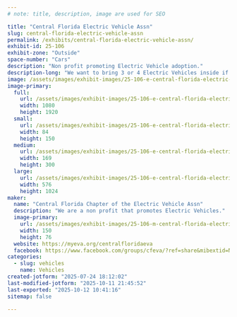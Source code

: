 ```yaml
---
# note: title, description, image are used for SEO

title: "Central Florida Electric Vehicle Assn"
slug: central-florida-electric-vehicle-assn
permalink: /exhibits/central-florida-electric-vehicle-assn/
exhibit-id: 25-106
exhibit-zone: "Outside"
space-number: "Cars"
description: "Non profit promoting Electric Vehicle adoption."
description-long: "We want to bring 3 or 4 Electric Vehicles inside if possible. No gas leaks, lol. We'll have interesting explanations of how an EV works and a small slot car track for the kids."
image: /assets/images/exhibit-images/25-106-e-central-florida-electric-vehicle-assn-lam-169x300.jpeg
image-primary: 
  full:
    url: /assets/images/exhibit-images/25-106-e-central-florida-electric-vehicle-assn-lam-full.jpeg
    width: 1080
    height: 1920
  small:
    url: /assets/images/exhibit-images/25-106-e-central-florida-electric-vehicle-assn-lam-84x150.jpeg
    width: 84
    height: 150
  medium:
    url: /assets/images/exhibit-images/25-106-e-central-florida-electric-vehicle-assn-lam-169x300.jpeg
    width: 169
    height: 300
  large:
    url: /assets/images/exhibit-images/25-106-e-central-florida-electric-vehicle-assn-lam-576x1024.jpeg
    width: 576
    height: 1024
maker: 
  name: "Central Florida Chapter of the Electric Vehicle Assn"
  description: "We are a non profit that promotes Electric Vehicles."
  image-primary:
    url: /assets/images/exhibit-images/25-106-m-central-florida-electric-vehicle-assn-background-300x151.jpg
    width: 150
    height: 76
  website: https://myeva.org/centralfloridaeva
  facebook: https://www.facebook.com/groups/cfeva/?ref=share&mibextid=NSMWBT
categories: 
  - slug: vehicles
    name: Vehicles
created-jotform: "2025-07-24 18:12:02"
last-modified-jotform: "2025-10-11 21:45:52"
last-exported: "2025-10-12 10:41:16"
sitemap: false

---
```

